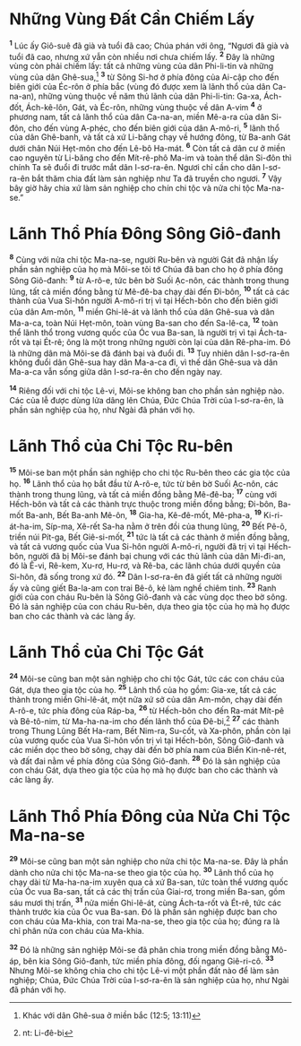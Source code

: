 # Những Vùng Ðất Cần Chiếm Lấy
<sup><b>1</b></sup> Lúc ấy Giô-suê đã già và tuổi đã cao; Chúa phán với ông, “Ngươi đã già và tuổi đã cao, nhưng xứ vẫn còn nhiều nơi chưa chiếm lấy. <sup><b>2</b></sup> Ðây là những vùng còn phải chiếm lấy: tất cả những vùng của dân Phi-li-tin và những vùng của dân Ghê-sua,[^1] <sup><b>3</b></sup> từ Sông Si-hơ ở phía đông của Ai-cập cho đến biên giới của Éc-rôn ở phía bắc (vùng đó được xem là lãnh thổ của dân Ca-na-an), những vùng thuộc về năm thủ lãnh của dân Phi-li-tin: Ga-xa, Ách-đốt, Ách-kê-lôn, Gát, và Éc-rôn, những vùng thuộc về dân A-vim <sup><b>4</b></sup> ở phương nam, tất cả lãnh thổ của dân Ca-na-an, miền Mê-a-ra của dân Si-đôn, cho đến vùng A-phéc, cho đến biên giới của dân A-mô-ri, <sup><b>5</b></sup> lãnh thổ của dân Ghê-banh, và tất cả xứ Li-băng chạy về hướng đông, từ Ba-anh Gát dưới chân Núi Hẹt-môn cho đến Lê-bô Ha-mát. <sup><b>6</b></sup> Còn tất cả dân cư ở miền cao nguyên từ Li-băng cho đến Mít-rê-phô Ma-im và toàn thể dân Si-đôn thì chính Ta sẽ đuổi đi trước mắt dân I-sơ-ra-ên. Ngươi chỉ cần cho dân I-sơ-ra-ên bắt thăm chia đất làm sản nghiệp như Ta đã truyền cho ngươi. <sup><b>7</b></sup> Vậy bây giờ hãy chia xứ làm sản nghiệp cho chín chi tộc và nửa chi tộc Ma-na-se.”

# Lãnh Thổ Phía Ðông Sông Giô-đanh
<sup><b>8</b></sup> Cùng với nửa chi tộc Ma-na-se, người Ru-bên và người Gát đã nhận lấy phần sản nghiệp của họ mà Môi-se tôi tớ Chúa đã ban cho họ ở phía đông Sông Giô-đanh: <sup><b>9</b></sup> từ A-rô-e, tức bên bờ Suối Ạc-nôn, các thành trong thung lũng, tất cả miền đồng bằng từ Mê-đê-ba chạy dài đến Ði-bôn, <sup><b>10</b></sup> tất cả các thành của Vua Si-hôn người A-mô-ri trị vì tại Hếch-bôn cho đến biên giới của dân Am-môn, <sup><b>11</b></sup> miền Ghi-lê-át và lãnh thổ của dân Ghê-sua và dân Ma-a-ca, toàn Núi Hẹt-môn, toàn vùng Ba-san cho đến Sa-lê-ca, <sup><b>12</b></sup> toàn thể lãnh thổ trong vương quốc của Óc vua Ba-san, là người trị vì tại Ách-ta-rốt và tại Ét-rê; ông là một trong những người còn lại của dân Rê-pha-im. Ðó là những dân mà Môi-se đã đánh bại và đuổi đi. <sup><b>13</b></sup> Tuy nhiên dân I-sơ-ra-ên không đuổi dân Ghê-sua hay dân Ma-a-ca đi, vì thế dân Ghê-sua và dân Ma-a-ca vẫn sống giữa dân I-sơ-ra-ên cho đến ngày nay.

<sup><b>14</b></sup> Riêng đối với chi tộc Lê-vi, Môi-se không ban cho phần sản nghiệp nào. Các của lễ được dùng lửa dâng lên Chúa, Ðức Chúa Trời của I-sơ-ra-ên, là phần sản nghiệp của họ, như Ngài đã phán với họ.

# Lãnh Thổ của Chi Tộc Ru-bên
<sup><b>15</b></sup> Môi-se ban một phần sản nghiệp cho chi tộc Ru-bên theo các gia tộc của họ. <sup><b>16</b></sup> Lãnh thổ của họ bắt đầu từ A-rô-e, tức từ bên bờ Suối Ạc-nôn, các thành trong thung lũng, và tất cả miền đồng bằng Mê-đê-ba; <sup><b>17</b></sup> cùng với Hếch-bôn và tất cả các thành trực thuộc trong miền đồng bằng; Ði-bôn, Ba-mốt Ba-anh, Bết Ba-anh Mê-ôn, <sup><b>18</b></sup> Gia-ha, Kê-đê-mốt, Mê-pha-a, <sup><b>19</b></sup> Ki-ri-át-ha-im, Síp-ma, Xê-rết Sa-ha nằm ở trên đồi của thung lũng, <sup><b>20</b></sup> Bết Pê-ô, triền núi Pít-ga, Bết Giê-si-mốt, <sup><b>21</b></sup> tức là tất cả các thành ở miền đồng bằng, và tất cả vương quốc của Vua Si-hôn người A-mô-ri, người đã trị vì tại Hếch-bôn, người đã bị Môi-se đánh bại chung với các thủ lãnh của dân Mi-đi-an, đó là Ê-vi, Rê-kem, Xu-rơ, Hu-rơ, và Rê-ba, các lãnh chúa dưới quyền của Si-hôn, đã sống trong xứ đó. <sup><b>22</b></sup> Dân I-sơ-ra-ên đã giết tất cả những người ấy và cũng giết Ba-la-am con trai Bê-ô, kẻ làm nghề chiêm tinh. <sup><b>23</b></sup> Ranh giới của con cháu Ru-bên là Sông Giô-đanh và các vùng dọc theo bờ sông. Ðó là sản nghiệp của con cháu Ru-bên, dựa theo gia tộc của họ mà họ được ban cho các thành và các làng ấy.

# Lãnh Thổ của Chi Tộc Gát
<sup><b>24</b></sup> Môi-se cũng ban một sản nghiệp cho chi tộc Gát, tức các con cháu của Gát, dựa theo gia tộc của họ. <sup><b>25</b></sup> Lãnh thổ của họ gồm: Gia-xe, tất cả các thành trong miền Ghi-lê-át, một nửa xứ sở của dân Am-môn, chạy dài đến A-rô-e, tức phía đông của Ráp-ba, <sup><b>26</b></sup> từ Hếch-bôn cho đến Ra-mát Mít-pê và Bê-tô-nim, từ Ma-ha-na-im cho đến lãnh thổ của Ðê-bi,[^2] <sup><b>27</b></sup> các thành trong Thung Lũng Bết Ha-ram, Bết Nim-ra, Su-cốt, và Xa-phôn, phần còn lại của vương quốc của Vua Si-hôn vốn trị vì tại Hếch-bôn, Sông Giô-đanh và các miền dọc theo bờ sông, chạy dài đến bờ phía nam của Biển Kin-nê-rét, và đất đai nằm về phía đông của Sông Giô-đanh. <sup><b>28</b></sup> Ðó là sản nghiệp của con cháu Gát, dựa theo gia tộc của họ mà họ được ban cho các thành và các làng ấy.

# Lãnh Thổ Phía Ðông của Nửa Chi Tộc Ma-na-se
<sup><b>29</b></sup> Môi-se cũng ban một sản nghiệp cho nửa chi tộc Ma-na-se. Ðây là phần dành cho nửa chi tộc Ma-na-se theo gia tộc của họ. <sup><b>30</b></sup> Lãnh thổ của họ chạy dài từ Ma-ha-na-im xuyên qua cả xứ Ba-san, tức toàn thể vương quốc của Óc vua Ba-san, tất cả các thị trấn của Giai-rơ, trong miền Ba-san, gồm sáu mươi thị trấn, <sup><b>31</b></sup> nửa miền Ghi-lê-át, cùng Ách-ta-rốt và Ét-rê, tức các thành trước kia của Óc vua Ba-san. Ðó là phần sản nghiệp được ban cho con cháu của Ma-khia, con trai Ma-na-se, theo gia tộc của họ; đúng ra là chỉ phân nửa con cháu của Ma-khia.

<sup><b>32</b></sup> Ðó là những sản nghiệp Môi-se đã phân chia trong miền đồng bằng Mô-áp, bên kia Sông Giô-đanh, tức miền phía đông, đối ngang Giê-ri-cô. <sup><b>33</b></sup> Nhưng Môi-se không chia cho chi tộc Lê-vi một phần đất nào để làm sản nghiệp; Chúa, Ðức Chúa Trời của I-sơ-ra-ên là sản nghiệp của họ, như Ngài đã phán với họ.

[^1]: Khác với dân Ghê-sua ở miền bắc (12:5; 13:11)
[^2]: nt: Li-đê-bi
